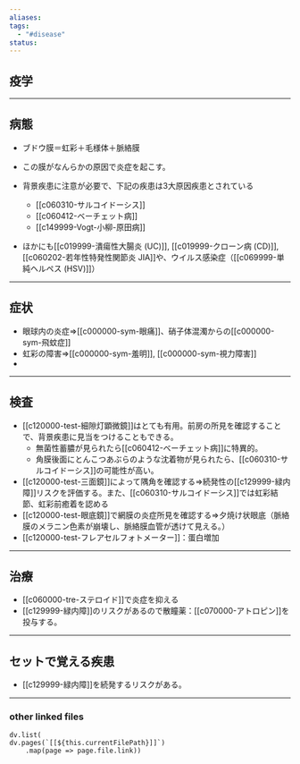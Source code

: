 ```yaml
---
aliases: 
tags:
  - "#disease"
status:
---
```

## 疫学
---
## 病態
- ブドウ膜＝虹彩＋毛様体＋脈絡膜
- この膜がなんらかの原因で炎症を起こす。

- 背景疾患に注意が必要で、下記の疾患は3大原因疾患とされている
	- [[c060310-サルコイドーシス]]
	- [[c060412-ベーチェット病]]
	- [[c149999-Vogt-小柳-原田病]]
- ほかにも[[c019999-潰瘍性大腸炎 (UC)]], [[c019999-クローン病 (CD)]], [[c060202-若年性特発性関節炎 JIA]]や、ウイルス感染症（[[c069999-単純ヘルペス (HSV)]]）
---
## 症状
- 眼球内の炎症⇒[[c000000-sym-眼痛]]、硝子体混濁からの[[c000000-sym-飛蚊症]]
- 虹彩の障害⇒[[c000000-sym-羞明]], [[c000000-sym-視力障害]]
- 
---
## 検査
- [[c120000-test-細隙灯顕微鏡]]はとても有用。前房の所見を確認することで、背景疾患に見当をつけることもできる。
	- 無菌性蓄膿が見られたら[[c060412-ベーチェット病]]に特異的。
	- 角膜後面にとんこつあぶらのような沈着物が見られたら、[[c060310-サルコイドーシス]]の可能性が高い。
- [[c120000-test-三面鏡]]によって隅角を確認する⇒続発性の[[c129999-緑内障]]リスクを評価する。また、[[c060310-サルコイドーシス]]では虹彩結節、虹彩前癒着を認める
- [[c120000-test-眼底鏡]]で網膜の炎症所見を確認する⇒夕焼け状眼底（脈絡膜のメラニン色素が崩壊し、脈絡膜血管が透けて見える。）
- [[c120000-test-フレアセルフォトメーター]]：蛋白増加
---
## 治療
- [[c060000-tre-ステロイド]]で炎症を抑える
- [[c129999-緑内障]]のリスクがあるので散瞳薬：[[c070000-アトロピン]]を投与する。
---
## セットで覚える疾患
- [[c129999-緑内障]]を続発するリスクがある。
---
### other linked files
```dataviewjs
dv.list(
dv.pages(`[[${this.currentFilePath}]]`)
	.map(page => page.file.link))
```